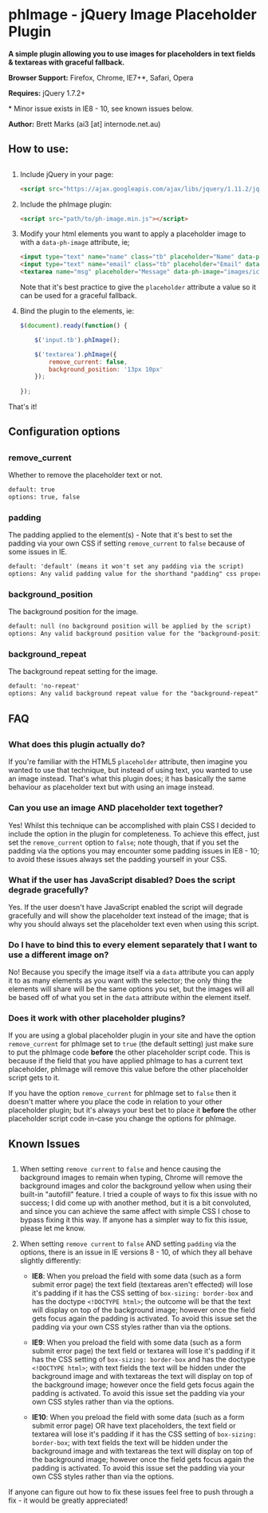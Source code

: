 # phImage - jQuery Image Placeholder Plugin

**A simple plugin allowing you to use images for placeholders in text fields & textareas with graceful fallback.**

**Browser Support:** Firefox, Chrome, IE7+\*, Safari, Opera

**Requires:** jQuery 1.7.2+

\* Minor issue exists in IE8 - 10, see known issues below.

**Author:** Brett Marks (ai3 [at] internode.net.au)

##
## How to use:
##

1. Include jQuery in your page:

	```html
	<script src="https://ajax.googleapis.com/ajax/libs/jquery/1.11.2/jquery.min.js"></script>
	```

2. Include the phImage plugin:

	```html
	<script src="path/to/ph-image.min.js"></script>
	```

3. Modify your html elements you want to apply a placeholder image to with a `data-ph-image` attribute, ie;

	```html
	<input type="text" name="name" class="tb" placeholder="Name" data-ph-image="images/icon-person.png">
	<input type="text" name="email" class="tb" placeholder="Email" data-ph-image="images/icon-mail.png">
	<textarea name="msg" placeholder="Message" data-ph-image="images/icon-pencil.png"></textarea>
	```

	Note that it's best practice to give the `placeholder` attribute a value so it can be used for a graceful fallback.

4. Bind the plugin to the elements, ie:

	```javascript
	$(document).ready(function() {
	
		$('input.tb').phImage();
	
		$('textarea').phImage({
			remove_current: false,
			background_position: '13px 10px'
		});
		
	});
	```

That's it!

##
## Configuration options
##

### remove_current

Whether to remove the placeholder text or not.

```html
default: true
options: true, false
```

### padding

The padding applied to the element(s) - Note that it's best to set the padding via your own CSS if setting `remove_current` to `false` because of some issues in IE.

```html
default: 'default' (means it won't set any padding via the script)
options: Any valid padding value for the shorthand "padding" css property.
```

### background_position

The background position for the image.

```html
default: null (no background position will be applied by the script)
options: Any valid background position value for the "background-position" css property.
```

### background_repeat

The background repeat setting for the image.

```html
default: 'no-repeat'
options: Any valid background repeat value for the "background-repeat" css property.
```

##
## FAQ
##

### What does this plugin actually do?

If you're familiar with the HTML5 `placeholder` attribute, then imagine you wanted to use that technique, but instead of using text, you wanted to use an image instead.
That's what this plugin does; it has basically the same behaviour as placeholder text but with using an image instead.

### Can you use an image AND placeholder text together?

Yes! Whilst this technique can be accomplished with plain CSS I decided to include the option in the plugin for completeness. To achieve this effect, just set the
`remove_current` option to `false`; note though, that if you set the padding via the options you may encounter some padding issues in IE8 - 10; to avoid these issues
always set the padding yourself in your CSS.

### What if the user has JavaScript disabled? Does the script degrade gracefully?

Yes. If the user doesn't have JavaScript enabled the script will degrade gracefully and will show the placeholder text instead of the image; that is why you should always
set the placeholder text even when using this script.

### Do I have to bind this to every element separately that I want to use a different image on?

No! Because you specify the image itself via a `data` attribute you can apply it to as many elements as you want with the selector; the only thing the elements will share
will be the same options you set, but the images will all be based off of what you set in the `data` attribute within the element itself.

### Does it work with other placeholder plugins?

If you are using a global placeholder plugin in your site and have the option `remove_current` for phImage set to `true` (the default setting) just make sure to put
the phImage code **before** the other placeholder script code. This is because if the field that you have applied phImage to has a current text placeholder, phImage will
remove this value before the other placeholder script gets to it.

If you have the option `remove_current` for phImage set to `false` then it doesn't matter where you place the code in relation to your other placeholder plugin; but it's
always your best bet to place it **before** the other placeholder script code in-case you change the options for phImage.

##
## Known Issues
##

1. When setting `remove current` to `false` and hence causing the background images to remain when typing, Chrome will remove the background images and color the
background yellow when using their built-in "autofill" feature. I tried a couple of ways to fix this issue with no success; I did come up with another method, but it is
a bit convoluted, and since you can achieve the same affect with simple CSS I chose to bypass fixing it this way. If anyone has a simpler way to fix this issue,
please let me know.

2. When setting `remove current` to `false` AND setting `padding` via the options, there is an issue in IE versions 8 - 10, of which they all behave slightly differently:

	* **IE8**: When you preload the field with some data (such as a form submit error page) the text field (textareas aren't effected) will lose it's padding if it has the CSS
	setting of `box-sizing: border-box` and has the doctype `<!DOCTYPE html>`; the outcome will be that the text will display on top of the background image; however once
	the field gets focus again the padding is activated. To avoid this issue set the padding via your own CSS styles rather than via the options.
	
	* **IE9**: When you preload the field with some data (such as a form submit error page) the text field or textarea will lose it's padding if it has the CSS setting of
	`box-sizing: border-box` and has the doctype `<!DOCTYPE html>`; with text fields the text will be hidden under the background image and with textareas the text will
	display on top of the background image; however once the field gets focus again the padding is activated. To avoid this issue set the padding via your own CSS styles
	rather than via the options.
	
	* **IE10**: When you preload the field with some data (such as a form submit error page) OR have text placeholders, the text field or textarea will lose it's padding if it
	has the CSS setting of `box-sizing: border-box`; with text fields the text will be hidden under the background image and with textareas the text will display on top of
	the background image; however once the field gets focus again the padding is activated. To avoid this issue set the padding via your own CSS styles rather than via
	the options.

If anyone can figure out how to fix these issues feel free to push through a fix - it would be greatly appreciated!